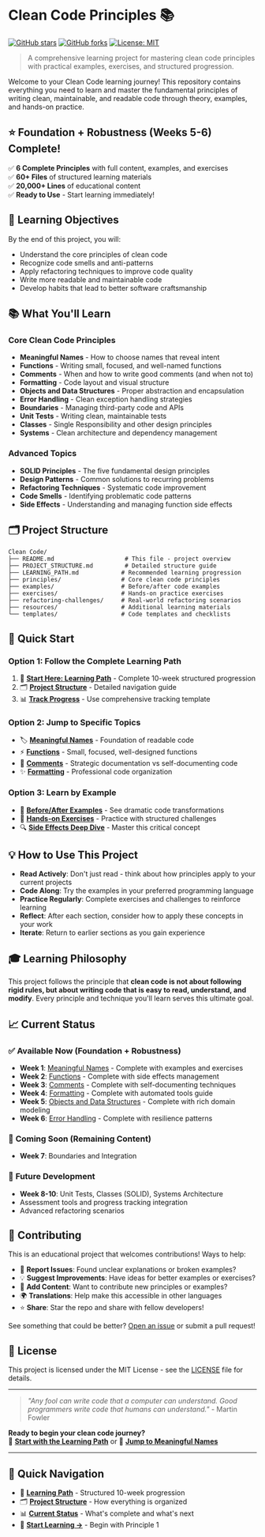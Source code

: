 # Clean Code Principles 📚

[![GitHub stars](https://img.shields.io/github/stars/FrankS36/clean-code-principles?style=social)](https://github.com/FrankS36/clean-code-principles/stargazers)
[![GitHub forks](https://img.shields.io/github/forks/FrankS36/clean-code-principles?style=social)](https://github.com/FrankS36/clean-code-principles/network)
[![License: MIT](https://img.shields.io/badge/License-MIT-yellow.svg)](https://opensource.org/licenses/MIT)

> A comprehensive learning project for mastering clean code principles with practical examples, exercises, and structured progression.

Welcome to your Clean Code learning journey! This repository contains everything you need to learn and master the fundamental principles of writing clean, maintainable, and readable code through theory, examples, and hands-on practice.

## ⭐ **Foundation + Robustness (Weeks 5-6) Complete!**

✅ **6 Complete Principles** with full content, examples, and exercises  
✅ **60+ Files** of structured learning materials  
✅ **20,000+ Lines** of educational content  
✅ **Ready to Use** - Start learning immediately!

## 🎯 Learning Objectives

By the end of this project, you will:

- Understand the core principles of clean code
- Recognize code smells and anti-patterns
- Apply refactoring techniques to improve code quality
- Write more readable and maintainable code
- Develop habits that lead to better software craftsmanship

## 📚 What You'll Learn

### Core Clean Code Principles
- **Meaningful Names** - How to choose names that reveal intent
- **Functions** - Writing small, focused, and well-named functions
- **Comments** - When and how to write good comments (and when not to)
- **Formatting** - Code layout and visual structure
- **Objects and Data Structures** - Proper abstraction and encapsulation
- **Error Handling** - Clean exception handling strategies
- **Boundaries** - Managing third-party code and APIs
- **Unit Tests** - Writing clean, maintainable tests
- **Classes** - Single Responsibility and other design principles
- **Systems** - Clean architecture and dependency management

### Advanced Topics
- **SOLID Principles** - The five fundamental design principles
- **Design Patterns** - Common solutions to recurring problems
- **Refactoring Techniques** - Systematic code improvement
- **Code Smells** - Identifying problematic code patterns
- **Side Effects** - Understanding and managing function side effects

## 🗂️ Project Structure

```
Clean Code/
├── README.md                    # This file - project overview
├── PROJECT_STRUCTURE.md         # Detailed structure guide
├── LEARNING_PATH.md            # Recommended learning progression
├── principles/                 # Core clean code principles
├── examples/                   # Before/after code examples
├── exercises/                  # Hands-on practice exercises
├── refactoring-challenges/     # Real-world refactoring scenarios
├── resources/                  # Additional learning materials
└── templates/                  # Code templates and checklists
```

## 🚀 Quick Start

### **Option 1: Follow the Complete Learning Path**
1. 📖 **[Start Here: Learning Path](./LEARNING_PATH.md)** - Complete 10-week structured progression
2. 🗂️ **[Project Structure](./PROJECT_STRUCTURE.md)** - Detailed navigation guide
3. 📊 **[Track Progress](./LEARNING_PATH.md#progress-tracking-and-assessment)** - Use comprehensive tracking template

### **Option 2: Jump to Specific Topics**
- 🏷️ **[Meaningful Names](./principles/01-meaningful-names/README.md)** - Foundation of readable code
- ⚡ **[Functions](./principles/02-functions/README.md)** - Small, focused, well-designed functions  
- 💬 **[Comments](./principles/03-comments/README.md)** - Strategic documentation vs self-documenting code
- ✨ **[Formatting](./principles/04-formatting/README.md)** - Professional code organization

### **Option 3: Learn by Example**
- 👀 **[Before/After Examples](./examples/before-after/)** - See dramatic code transformations
- 🎯 **[Hands-on Exercises](./exercises/principle-practice/)** - Practice with structured challenges
- 🔍 **[Side Effects Deep Dive](./resources/concepts/side-effects.md)** - Master this critical concept

## 💡 How to Use This Project

- **Read Actively**: Don't just read - think about how principles apply to your current projects
- **Code Along**: Try the examples in your preferred programming language
- **Practice Regularly**: Complete exercises and challenges to reinforce learning
- **Reflect**: After each section, consider how to apply these concepts in your work
- **Iterate**: Return to earlier sections as you gain experience

## 🎓 Learning Philosophy

This project follows the principle that **clean code is not about following rigid rules, but about writing code that is easy to read, understand, and modify**. Every principle and technique you'll learn serves this ultimate goal.

## 📈 Current Status

### ✅ **Available Now (Foundation + Robustness)**
- **Week 1**: [Meaningful Names](./principles/01-meaningful-names/) - Complete with examples and exercises
- **Week 2**: [Functions](./principles/02-functions/) - Complete with side effects management
- **Week 3**: [Comments](./principles/03-comments/) - Complete with self-documenting techniques  
- **Week 4**: [Formatting](./principles/04-formatting/) - Complete with automated tools guide
- **Week 5**: [Objects and Data Structures](./principles/05-objects-and-data/) - Complete with rich domain modeling
- **Week 6**: [Error Handling](./principles/06-error-handling/) - Complete with resilience patterns

### 🚧 **Coming Soon (Remaining Content)**
- **Week 7**: Boundaries and Integration

### 🎯 **Future Development**
- **Week 8-10**: Unit Tests, Classes (SOLID), Systems Architecture
- Assessment tools and progress tracking integration
- Advanced refactoring scenarios

## 🤝 Contributing

This is an educational project that welcomes contributions! Ways to help:

- 🐛 **Report Issues**: Found unclear explanations or broken examples?
- 💡 **Suggest Improvements**: Have ideas for better examples or exercises?
- 🔧 **Add Content**: Want to contribute new principles or examples?
- 🌍 **Translations**: Help make this accessible in other languages
- ⭐ **Share**: Star the repo and share with fellow developers!

See something that could be better? [Open an issue](https://github.com/FrankS36/clean-code-principles/issues) or submit a pull request!

## 📄 License

This project is licensed under the MIT License - see the [LICENSE](LICENSE) file for details.

---

> *"Any fool can write code that a computer can understand. Good programmers write code that humans can understand."* - Martin Fowler

**Ready to begin your clean code journey?**  
🚀 **[Start with the Learning Path](./LEARNING_PATH.md)** or 🎯 **[Jump to Meaningful Names](./principles/01-meaningful-names/README.md)**

---

## 🧭 **Quick Navigation**
- 📖 **[Learning Path](./LEARNING_PATH.md)** - Structured 10-week progression
- 🗂️ **[Project Structure](./PROJECT_STRUCTURE.md)** - How everything is organized  
- 📊 **[Current Status](./PROJECT_STATUS.md)** - What's complete and what's next
- 🎯 **[Start Learning →](./principles/01-meaningful-names/README.md)** - Begin with Principle 1

